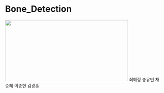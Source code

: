 # Bone_Detection

<img src="https://user-images.githubusercontent.com/60537388/137848814-943e760e-99be-4faa-b309-c8301edec66a.png" width="400" height="200"/>
최혜정 송유빈 채승혜 이종현 김광훈

